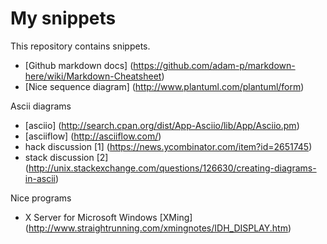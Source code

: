 # My snippets

This repository contains snippets.

* [Github markdown docs] (https://github.com/adam-p/markdown-here/wiki/Markdown-Cheatsheet)
* [Nice sequence diagram] (http://www.plantuml.com/plantuml/form)


Ascii diagrams

* [asciio]  (http://search.cpan.org/dist/App-Asciio/lib/App/Asciio.pm)
* [asciiflow] (http://asciiflow.com/)
* hack discussion [1] (https://news.ycombinator.com/item?id=2651745)
* stack discussion [2] (http://unix.stackexchange.com/questions/126630/creating-diagrams-in-ascii)

Nice programs

* X Server for Microsoft Windows [XMing] (http://www.straightrunning.com/xmingnotes/IDH_DISPLAY.htm)
